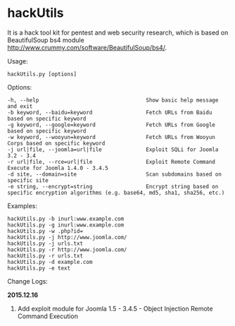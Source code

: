 # hackUtils
It is a hack tool kit for pentest and web security research, which is based on BeautifulSoup bs4 module http://www.crummy.com/software/BeautifulSoup/bs4/. 

Usage: 

    hackUtils.py [options]

Options:

    -h, --help                                  Show basic help message and exit
    -b keyword, --baidu=keyword                 Fetch URLs from Baidu based on specific keyword
    -g keyword, --google=keyword                Fetch URLs from Google based on specific keyword
    -w keyword, --wooyun=keyword                Fetch URLs from Wooyun Corps based on specific keyword
    -j url|file, --joomla=url|file              Exploit SQLi for Joomla 3.2 - 3.4
    -r url|file, --rce=url|file                 Exploit Remote Command Execute for Joomla 1.4.0 - 3.4.5
    -d site, --domain=site                      Scan subdomains based on specific site
    -e string, --encrypt=string                 Encrypt string based on specific encryption algorithms (e.g. base64, md5, sha1, sha256, etc.)


Examples:

    hackUtils.py -b inurl:www.example.com
    hackUtils.py -g inurl:www.example.com
    hackUtils.py -w .php?id=
    hackUtils.py -j http://www.joomla.com/
    hackUtils.py -j urls.txt
    hackUtils.py -r http://www.joomla.com/
    hackUtils.py -r urls.txt
    hackUtils.py -d example.com
    hackUtils.py -e text

Change Logs:

****2015.12.16****
1. Add exploit module for Joomla 1.5 - 3.4.5 - Object Injection Remote Command Execution
